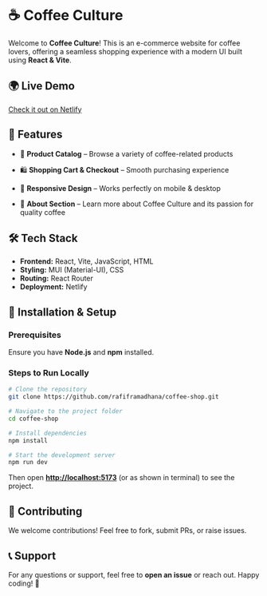 # ☕ Coffee Culture

Welcome to **Coffee Culture**! This is an e-commerce website for coffee lovers, offering a seamless shopping experience with a modern UI built using **React & Vite**.

## 🌍 Live Demo

[Check it out on Netlify](https://coffeeculture-id.netlify.app/)

## 📌 Features

- 🛒 **Product Catalog** – Browse a variety of coffee-related products

- 🛍️ **Shopping Cart & Checkout** – Smooth purchasing experience

- 📱 **Responsive Design** – Works perfectly on mobile & desktop

- 📖 **About Section** – Learn more about Coffee Culture and its passion for quality coffee

## 🛠️ Tech Stack

- **Frontend:** React, Vite, JavaScript, HTML
- **Styling:** MUI (Material-UI), CSS 
- **Routing:** React Router
- **Deployment:** Netlify

## 🚀 Installation & Setup

### Prerequisites

Ensure you have **Node.js** and **npm** installed.

### Steps to Run Locally

```sh
# Clone the repository
git clone https://github.com/rafiframadhana/coffee-shop.git

# Navigate to the project folder
cd coffee-shop

# Install dependencies
npm install

# Start the development server
npm run dev
```

Then open **[http://localhost:5173](http://localhost:5173)** (or as shown in terminal) to see the project.

## 🤝 Contributing

We welcome contributions! Feel free to fork, submit PRs, or raise issues.

## 📞 Support

For any questions or support, feel free to **open an issue** or reach out. Happy coding! 🚀

